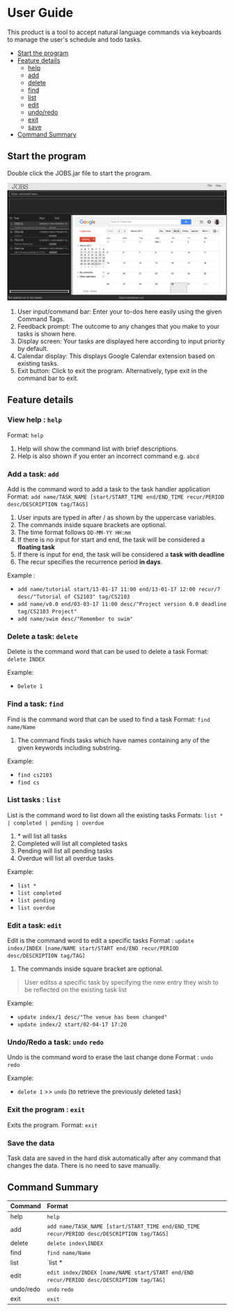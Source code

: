 # User Guide

This product is a tool to accept natural language commands via keyboards to manage the user's schedule and todo tasks.

* [Start the program](#start-the-program)
* [Feature details](#feature-details)
    * [help](#view-help--help)
    * [add](#add-a-task-add)
    * [delete](#delete-a-task-delete)
    * [find](#find-a-task-find)
    * [list](#list-tasks--list)
    * [edit](#edit-a-task-edit)
    * [undo/redo](#undo/redo-a-task-undo-redo)
    * [exit](#exit-the-program--exit)
    * [save](#save-the-data)
* [Command Summary](#command-summary)



## Start the program

Double click the JOBS.jar file to start the program.

<img src="images/DIsplay_JOBS.png" width="600"><br>

1. User input/command bar: Enter your to-dos here easily using the given Command Tags.
2. Feedback prompt: The outcome to any changes that you make to your tasks is shown here.
3. Display screen: Your tasks are displayed here according to input priority by default.
4. Calendar display: This displays Google Calendar extension based on existing tasks.
5. Exit button: Click to exit the program. Alternatively, type exit in the command bar to exit.

## Feature details

### View help : `help`
Format: `help`

1. Help will show the command list with brief descriptions.
2. Help is also shown if you enter an incorrect command e.g. `abcd`

### Add a task: `add`
Add is the command word to add a task to the task handler application
Format: `add name/TASK_NAME [start/START_TIME end/END_TIME recur/PERIOD desc/DESCRIPTION tag/TAGS]`
1. User inputs are typed in after / as shown by the uppercase variables.
2. The commands inside square brackets are optional.
3. The time format follows `DD-MM-YY HH:mm`
4. If there is no input for start and end, the task will be considered a **floating task**
5. If there is input for end, the task will be considered a **task with deadline**
6. The recur specifies the recurrence period **in days**.

Example :
* `add name/tutorial start/13-01-17 11:00 end/13-01-17 12:00 recur/7 desc/"Tutorial of CS2103" tag/CS2103`
* `add name/v0.0 end/03-03-17 11:00 desc/"Project version 0.0 deadline tag/CS2103 Project"`
* `add name/swim desc/"Remember to swim"`

### Delete a task: `delete`
Delete is the command word that can be used to delete a task
Format: `delete INDEX`

Example:
* `Delete 1`

### Find a task: `find`
Find is the command word that can be used to find a task
Format: `find name/Name`
1. The command finds tasks which have names containing any of the given keywords including substring.

Example:
* `find cs2103`
* `find cs`

### List tasks : `list`
List is the command word to list down all the existing tasks
Formats: `list * | completed | pending | overdue`
1. \* will list all tasks
2. Completed will list all completed tasks
3. Pending will list all pending tasks
4. Overdue will list all overdue tasks

Example:
* `list *`
* `list completed`
* `list pending`
* `list overdue`

### Edit a task: `edit`
Edit is the command word to edit a specific tasks
Format : `update index/INDEX [name/NAME start/START end/END recur/PERIOD desc/DESCRIPTION tag/TAG]`
1. The commands inside square bracket are optional.
>User editss a specific task by specifying the new entry they wish to be reflected on the existing task list

Example:
* `update index/1 desc/"The venue has been changed"`
* `update index/2 start/02-04-17 17:20`

### Undo/Redo a task: `undo` `redo`
Undo is the command word to erase the last change done
Format : `undo` `redo`

Example:
* `delete 1` >> `undo` (to retrieve the previously deleted task)

### Exit the program : `exit`
Exits the program.
Format: `exit`

### Save the data
Task data are saved in the hard disk automatically after any command that changes the data. There is no need to save manually.

## Command Summary
| Command | Format |
| -------- | :-------- |
| help | `help` |
| add | `add name/TASK_NAME [start/START_TIME end/END_TIME recur/PERIOD desc/DESCRIPTION tag/TAGS]` |
| delete | `delete index\INDEX` |
| find | `find name/Name` |
| list | `list * | completed | pending | overdue` |
| edit | `edit index/INDEX [name/NAME start/START end/END recur/PERIOD desc/DESCRIPTION tag/TAG]` |
| undo/redo | `undo` `redo` |
| exit | `exit` |

